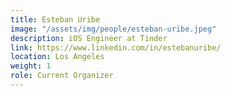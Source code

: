 ```yaml
---
title: Esteban Uribe
image: "/assets/img/people/esteban-uribe.jpeg"
description: iOS Engineer at Tinder
link: https://www.linkedin.com/in/estebanuribe/
location: Los Angeles
weight: 1
role: Current Organizer
---
```

